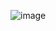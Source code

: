 ![image](https://github.com/Avadhesh2/FeelGoodNow/assets/113242112/d471b9a5-3bc6-477b-a761-3680d8ff875b)

